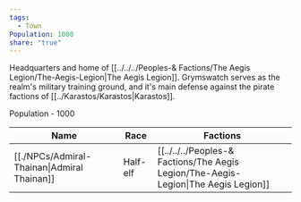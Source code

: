 ```yaml
---
tags:
  - Town
Population: 1000
share: "true"
---
```


Headquarters and home of [[../../../Peoples-& Factions/The Aegis Legion/The-Aegis-Legion|The Aegis Legion]]. Grymswatch serves as the realm's military training ground, and it's main defense against the pirate factions of [[../Karastos/Karastos|Karastos]]. 

Population - 1000

| Name                                                                                    | Race     | Factions                                                                      |
| --------------------------------------------------------------------------------------- | -------- | ----------------------------------------------------------------------------- |
| [[./NPCs/Admiral-Thainan\|Admiral Thainan]] | Half-elf | [[../../../Peoples-& Factions/The Aegis Legion/The-Aegis-Legion\|The Aegis Legion]] |
